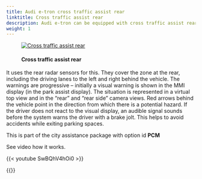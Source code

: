```yaml
---
title: Audi e-tron cross traffic assist rear
linktitle: Cross traffic assist rear
description: Audi e-tron can be equipped with cross traffic assist rear. Cross traffic assist rear warns the driver of approaching vehicles it deems critical when slowly backing up, such as when pulling out of a perpendicular parking spot. 
weight: 1
---
```

<!-- markdownlint-disable MD033 -->
<figure>
    <a href="https://media.electrichasgoneaudi.net/multimedia/models/e-tron/technology/drivingassistance/crosstrafficassistrear/crosstrafficrear.jpg">
        <img src="https://media.electrichasgoneaudi.net/multimedia/models/e-tron/technology/drivingassistance/crosstrafficassistrear/crosstrafficrears.jpg"
        alt="Cross traffic assist rear" title="Cross traffic assist rear">
    </a>
    <figcaption><h4>Cross traffic assist rear</h4></figcaption>
</figure>

It uses the rear radar sensors for this. They cover the zone at the rear, including the driving lanes to the left and right behind the vehicle. The warnings are progressive – initially a visual warning is shown in the MMI display (in the park assist display). The situation is represented in a virtual top view and in the “rear” and “rear side” camera views. Red arrows behind the vehicle point in the direction from which there is a potential hazard. If the driver does not react to the visual display, an audible signal sounds before the system warns the driver with a brake jolt. This helps to avoid accidents while exiting parking spaces.

This is part of the city assistance package with option id **PCM**

See video how it works.

{{< youtube SwBQhV4hOi0 >}}

{{<children description="true" />}}
